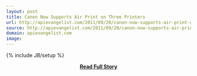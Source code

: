 ```yaml
---
layout: post
title: Canon Now Supports Air Print on Three Printers
url: http://apievangelist.com/2011/09/20/canon-now-supports-air-print-on-three-printers/
source: http://apievangelist.com/2011/09/20/canon-now-supports-air-print-on-three-printers/
domain: apievangelist.com
image: 
---
```

{% include JB/setup %}<p></p>
<center><p><a href="http://apievangelist.com/2011/09/20/canon-now-supports-air-print-on-three-printers/" style='padding:25px; font-sze:18px; font-weight: bold;'>Read Full Story</a></p></center>
